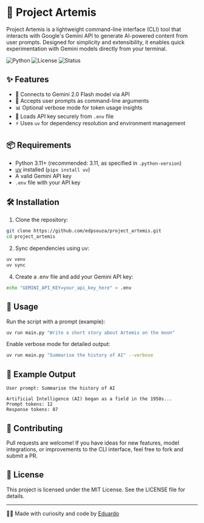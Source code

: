# 🚀 Project Artemis

Project Artemis is a lightweight command-line interface (CLI) tool that interacts with Google's Gemini API to generate AI-powered content from user prompts. Designed for simplicity and extensibility, it enables quick experimentation with Gemini models directly from your terminal.

![Python](https://img.shields.io/badge/Python-3.8%2B-blue.svg)
![License](https://img.shields.io/badge/License-MIT-green.svg)
![Status](https://img.shields.io/badge/Status-Active-brightgreen.svg)

## ✨ Features

- 🔗 Connects to Gemini 2.0 Flash model via API
- 🧠 Accepts user prompts as command-line arguments
- 📊 Optional verbose mode for token usage insights
- 🔐 Loads API key securely from `.env` file
- ⚡ Uses `uv` for dependency resolution and environment management

## 📦 Requirements

- Python 3.11+ (recommended: 3.11, as specified in `.python-version`)
- [uv](https://docs.astral.sh/uv/) installed (`pipx install uv`)
- A valid Gemini API key
- `.env` file with your API key

## 🛠 Installation

1. Clone the repository:
 ```bash
 git clone https://github.com/edpsouza/project_artemis.git
 cd project_artemis
```

2. Sync dependencies using uv:
```bash
uv venv
uv sync
```

4. Create a .env file and add your Gemini API key:
```bash
echo "GEMINI_API_KEY=your_api_key_here" > .env
```

## 🚀 Usage

Run the script with a prompt (example): 
```bash
uv run main.py "Write a short story about Artemis on the moon"
```
Enable verbose mode for detailed output:
```bash
uv run main.py "Summarise the history of AI" --verbose
```

## 🧪 Example Output
```text
User prompt: Summarise the history of AI

Artificial Intelligence (AI) began as a field in the 1950s...
Prompt tokens: 12
Response tokens: 87
```

## 🤝 Contributing

Pull requests are welcome! If you have ideas for new features, model integrations, or improvements to the CLI interface, feel free to fork and submit a PR.

## 📜 License

This project is licensed under the MIT License. See the LICENSE file for details.

---
🧠✨ Made with curiosity and code by [Eduardo](https://github.com/edpsouza)
 

